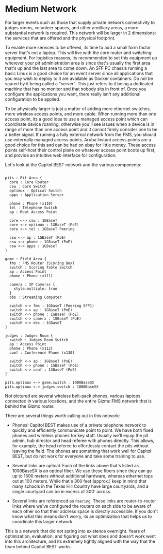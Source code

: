 # Medium Network

For larger events such as those that supply private network
connectivity to judges rooms, volunteer spaces, and other ancilliary
areas, a more substantial network is required.  This network will be
larger in 2 dimensions: the services that are offered and the physical
footprint.

To enable more services to be offered, its time to add a small form
factor server that's not a laptop.  This will live with the core
router and switching equipment.  For logistics reasons, its
recommended to set this equipment up wherever your pit administration
area is since that's usually the first area that's up and the last
area to come down.  An SFF PC chassis running a basic Linux is a good
choice for an event server since all applications that you may wish to
deploy to it are available as Docker containers.  Do not be scared by
it being called a "server".  This just refers to it being a dedicated
machine that has no monitor and that nobody sits in front of.  Once
you configure the applications you want, there really isn't any
additional configuration to be applied.

To be physically larger is just a matter of adding more ethernet
switches, more wireless access points, and more cable.  When running
more than one access point, its a good idea to use a managed access
point which can coordinate device roaming, otherwise you'll see issues
when a device is in range of more than one access point and it cannot
firmly consider one to be a better signal.  If running a fully
external network from the FMS, you should use externally managed
access points.  Aruba Instant access points are a good choice for this
and can be had on ebay for little money.  These access points
self-host their control plane on whatever access point boots up first,
and provide an intuitive web interface for configuration.

Let's look at the Capitol BEST network and the various components:

```d2

pits : Pit Area {
  core : Core Router
  csw : Core Switch
  optimux : Optical Switch
  apps : Application Server

  phone : Phone (x110)
  tel : Telephone Switch
  ap : Root Access Point

  core <-> csw : 1GBaseT
  core <-> optimux : 1GBaseT (PoE)
  core <-> tel : 1GBaseT Peering

  csw <-> ap : 1GBaseT (PoE)
  csw <-> phone : 1GBaseT (PoE)
  csw <-> apps : 1GBaseT
}

game : Field Area {
  fms : FMS Router (Scoring Box)
  switch : Scoring Table Switch
  ap : Access Point
  phone : Phone (x111)

  camera : IP Cameras {
    style.multiple: true
  }
  obs : Streaming Computer

  switch <-> fms : 1GBaseT (Peering SFP1)
  switch <-> ap : 1GBaseT (PoE)
  switch <-> phone : 1GBaseT (PoE)
  switch <-> camera : 1GBaseT (PoE)
  switch <-> obs : 1GBaseT
}

judges : Judges Room {
  switch : Judges Room Switch
  ap : Access Point
  phone : Phone (x112)
  conf : Conference Phone (x130)

  switch <-> ap : 1GBaseT (PoE)
  switch <-> phone : 1GBaseT (PoE)
  switch <-> conf : 1GBaseT (PoE)
}

pits.optimux <-> game.switch : 1000BaseSX
pits.optimux <-> judges.switch : 1000BaseSX
```

Not pictured are several wireless belt-pack phones, various laptops
connected in various locations, and the entire Gizmo FMS network that
is behind the Gizmo router.

There are several things worth calling out in this network:

  * Phones!  Capitol BEST makes use of a private telephone network to
    quickly and efficiently communicate point to point.  We have both
    fixed phones and wireless phones for key staff.  Usually we'll
    equip the pit admin, hub director and head referee with phones
    directly.  This allows, for example, the head referee to
    effortlessly contact the pits without leaving the field.  The
    phones are something that work well for Capitol BEST, but do not
    work for everyone and take some training to use.

  * Several links are optical.  Each of the links above that's listed
    as 1000BaseSX is an optical fiber.  We use these fibers since they
    can go up to 1600 meters without additional hardware, whereas
    ethernet tops out at 100 meters.  While that's 300 feet (approx.)
    keep in mind that many schools in the Texas Hill Country have
    large courtyards, and a single courtyard can be in excess of 300'
    across.

  * Several links are referenced as `Peering`.  These links are
    router-to-router links where we've configured the routers on each
    side to be aware of each other so that their address space is
    directly accessible.  If you don't know what this means don't
    worry, its an optimization that helps us to coordinate this larger
    network.

This is a network that did not spring into existence overnight.  Years
of optimization, evaluation, and figuring out what does and doesn't
work went into this architecture, and its extremely tightly aligned
with the way that the team behind Capitol BEST works.
